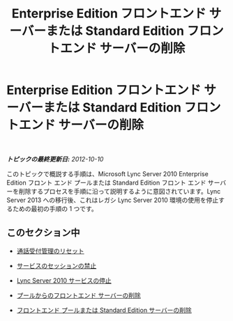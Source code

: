 ﻿---
title: Enterprise Edition フロントエンド サーバーまたは Standard Edition フロントエンド サーバーの削除
TOCTitle: Enterprise Edition フロントエンド サーバーまたは Standard Edition フロントエンド サーバーの削除
ms:assetid: 8cabb187-cff7-44e7-a126-9b25861ef2c8
ms:mtpsurl: https://technet.microsoft.com/ja-jp/library/JJ688123(v=OCS.15)
ms:contentKeyID: 49887042
ms.date: 05/19/2016
mtps_version: v=OCS.15
ms.translationtype: HT
---

# Enterprise Edition フロントエンド サーバーまたは Standard Edition フロントエンド サーバーの削除

 

_**トピックの最終更新日:** 2012-10-10_

このトピックで概説する手順は、Microsoft Lync Server 2010 Enterprise Edition フロント エンド プールまたは Standard Edition フロント エンド サーバーを削除するプロセスを手順に沿って説明するように意図されています。Lync Server 2013 への移行後、これはレガシ Lync Server 2010 環境の使用を停止するための最初の手順の 1 つです。

## このセクション中

  - [通話受付管理のリセット](reset-call-admission-control.md)

  - [サービスのセッションの禁止](prevent-sessions-for-services.md)

  - [Lync Server 2010 サービスの停止](stop-lync-server-2010-services.md)

  - [プールからのフロントエンド サーバーの削除](remove-a-front-end-server-from-a-pool.md)

  - [フロントエンド プールまたは Standard Edition サーバーの削除](remove-front-end-pool-or-standard-edition-server.md)

